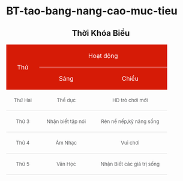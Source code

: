 # BT-tao-bang-nang-cao-muc-tieu
<html>
<head>
    <title> Table simple </title>
</head>
<style>
    body {
        padding: 50px;
    }
h2 {
    text-align: center;
}
    table {
        width: 100%;
        border-collapse: collapse;
    }

    td, th {
        padding: 20px;
        border: 1px solid black;
    }
    th{
        font-family: 'Patua One', cursive;
        font-size:16px;
        font-weight:400;
        color:#fff;
        text-align:center;
        padding:20px;
        background-color: #d61b06;
        border-color: white;
    }
    td{
        font-family: 'Open Sans', sans-serif;
        font-weight:400;
        color:#5f6062;
        font-size:13px;
        padding:20px 20px 20px 20px;
        border-bottom:1px solid #e0e0e0;
        text-align: center;
    }

    .hover {
        background: red;
    }
</style>
<body>
<h2> Thời Khóa Biểu</h2>
<table>
    <tr>
        <th rowspan=2>Thứ</th>
        <th colspan=2>Hoạt động</th>
    </tr>
    <tr>
        <th>Sáng</th>
        <th>Chiều</th>
    </tr>
    <tr>
        <td>Thứ Hai</td>
        <td>Thể dục</td>
        <td>HD trò chơi mới</td>
    </tr>
    <tr>
        <td>Thứ 3</td>
        <td>Nhận biết tập nói</td>
        <td>Rèn nề nếp,kỹ năng sống</td>
    </tr>
    <tr>
        <td>Thứ 4</td>
        <td>Âm Nhạc </td>
        <td>Vui chơi</td>
    </tr>
    <tr>
        <td>Thứ 5</td>
        <td>Văn Học</td>
        <td>Nhận Biết các giá trị sống</td>
    </tr>
</table>

</body>
</html>